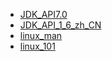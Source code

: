 - [JDK_API7.0](https://irelandpenguin.github.io/JDK_API7.0)
- [JDK_API_1_6_zh_CN](https://irelandpenguin.github.io/JDK_API_1_6_zh_CN/)
- [linux_man](https://irelandpenguin.github.io/jdk_doc/linux_man/index.html)
- [linux_101](https://irelandpenguin.github.io/jdk_doc/linux_101/4.html)